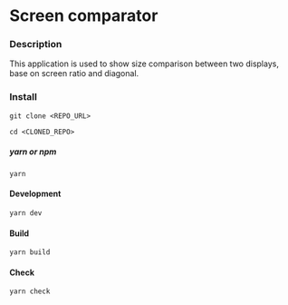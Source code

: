 # Screen comparator

### Description

This application is used to show size comparison between two displays, base on screen ratio and diagonal.

### Install

`git clone <REPO_URL>`

`cd <CLONED_REPO>`

##### yarn or npm

`yarn`

#### Development
`yarn dev`

#### Build 
`yarn build`

#### Check
`yarn check`